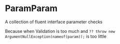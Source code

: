 # ParamParam
A collection of fluent interface parameter checks

Because when Validation is too much and `?? throw new ArgumentNullException(nameof(param));` is too little

